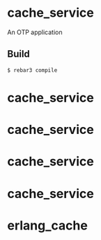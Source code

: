 cache_service
=====

An OTP application

Build
-----

    $ rebar3 compile
# cache_service
# cache_service
# cache_service
# cache_service
# erlang_cache
